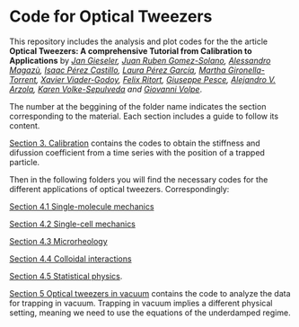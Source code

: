 #   Code for Optical Tweezers


This repository includes the analysis and plot codes for the the article **Optical Tweezers: A comprehensive Tutorial  from Calibration to Applications** by *[Jan Gieseler](https://scholar.google.com.ar/citations?user=6OKJlNgAAAAJ&hl=en), [Juan Ruben Gomez-Solano](https://www.fisica.unam.mx/es/personal.php?id=639), [Alessandro Magazù](http://softmatterlab.org/people/alessandro-magazzu/),  [Isaac Pérez Castillo](https://scholar.google.com.mx/citations?user=58GAc80AAAAJ&hl=en), [Laura Pérez García](http://softmatterlab.org/people/laura-perez-garcia/), [Martha Gironella-Torrent](https://scholar.google.com/citations?user=tITfJqkAAAAJ&hl=en), [Xavier Viader-Godoy](https://scholar.google.com/citations?user=dTLMJy0AAAAJ&hl=en), [Felix Ritort](http://ffn.ub.es/ritort/), [Giuseppe Pesce](https://scholar.google.com/citations?user=Sf4mmT8AAAAJ&hl=en), [Alejandro V. Arzola](https://orcid.org/0000-0002-4860-6330), [Karen Volke-Sepulveda](https://www.fisica.unam.mx/es/personal.php?id=27) and [Giovanni Volpe](http://softmatterlab.org/people/giovanni-volpe/)*. 

The number at the beggining of the folder name indicates the section corresponding to the material.
 Each section includes a guide to follow its content.
 
[Section 3. Calibration](sec_3_calibration/) contains the codes to obtain the stiffness and difussion coefficient from a time series with the position of a trapped particle.
  
 Then in the following folders you will find the necessary codes for the  different applications of optical tweezers. Correspondingly:
 
[Section 4.1 Single-molecule mechanics](sec_4_1_single_molecule_mechanics/)

[Section 4.2 Single-cell mechanics](sec_4_2_single_cell_mechanics/)

[Section 4.3 Microrheology](sec_4_3_microrheology/)

[Section 4.4 Colloidal interactions](sec_4_4_Colloidal_interactions/) 

[Section 4.5 Statistical physics](sec_4_5_statistical_physics/).



[Section 5 Optical tweezers in vacuum](sec_5_optical_tweezers_vacuum/) contains the code to analyze the data for trapping in vacuum. Trapping in vacuum implies a different physical setting, meaning we need to use the equations of the underdamped regime.   
 
